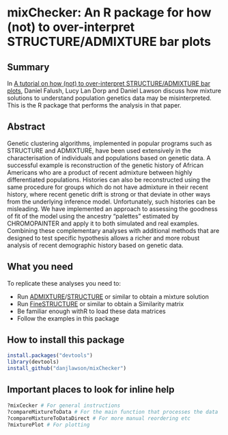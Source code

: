 # mixChecker: An R package for how (not) to over-interpret STRUCTURE/ADMIXTURE bar plots

## Summary

In [A tutorial on how (not) to over-interpret STRUCTURE/ADMIXTURE bar plots](http://biorxiv.org/content/early/2016/07/28/066431), Daniel Falush, Lucy Lan Dorp and Daniel Lawson discuss how mixture solutions to understand population genetics data may be misinterpreted. This is the R package that performs the analysis in that paper.

## Abstract

Genetic clustering algorithms, implemented in popular programs such as STRUCTURE and ADMIXTURE, have been used extensively in the characterisation of individuals and populations based on genetic data. A successful example is reconstruction of the genetic history of African Americans who are a product of recent admixture between highly differentiated populations. Histories can also be reconstructed using the same procedure for groups which do not have admixture in their recent history, where recent genetic drift is strong or that deviate in other ways from the underlying inference model. Unfortunately, such histories can be misleading. We have implemented an approach to assessing the goodness of fit of the model using the ancestry “palettes” estimated by CHROMOPAINTER and apply it to both simulated and real examples. Combining these complementary analyses with additional methods that are designed to test specific hypothesis allows a richer and more robust analysis of recent demographic history based on genetic data.

## What you need

To replicate these analyses you need to:

* Run [ADMIXTURE](https://www.genetics.ucla.edu/software/admixture/)/[STRUCTURE](http://pritchardlab.stanford.edu/structure.html) or similar to obtain a mixture solution
* Run [FineSTRUCTURE](www.paintmychromosomes.com) or similar to obtain a Similarity matrix
* Be familiar enough withR to load these data matrices
* Follow the examples in this package

## How to install this package

```R
install.packages("devtools")
library(devtools)
install_github("danjlawson/mixChecker")
```

## Important places to look for inline help

```R
?mixCecker # For general instructions
?compareMixtureToData # For the main function that processes the data
?compareMixtureToDataDirect # For more manual reordering etc
?mixturePlot # For plotting
```

